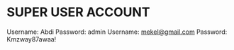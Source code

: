 # SUPER USER ACCOUNT

Username: Abdi
Password: admin
Username: mekel@gmail.com
Password: Kmzway87awaa!
